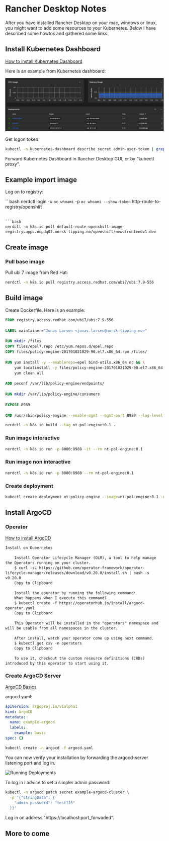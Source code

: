 # Rancher Desktop Notes

After you have installed Rancher Desktop on your mac, windows or linux, you might want to add some resources to your Kubernetes.
Below I have described some howtos and gathered some links.

## Install Kubernetes Dashboard

[How to install Kubernetes Dashboard](https://rancher.com/docs/k3s/latest/en/installation/kube-dashboard/)

Here is an example from Kubernetes dashboard:

![Running Deployments](images/kube-dashboard.png)

Get logon token:

``` bash
kubectl -n kubernetes-dashboard describe secret admin-user-token | grep '^token'
```

Forward Kubernetes Dashboard in Rancher Desktop GUI, or by "kubectl proxy".

## Example import image

Log on to registry:

`` bash
nerdctl login -u `oc whoami` -p `oc whoami --show-token` http-route-to-registry/openshift
```

```bash
nerdctl -n k8s.io pull default-route-openshift-image-registry.apps.ocpdq02.norsk-tipping.no/openshift/newsfrontendv1:dev
```

## Create image

### Pull base image

Pull ubi 7 image from Red Hat:

``` bash
nerdctl -n k8s.io pull registry.access.redhat.com/ubi7/ubi:7.9-556
```

## Build image

Create Dockerfile. Here is an example:

``` Dockerfile
FROM registry.access.redhat.com/ubi7/ubi:7.9-556

LABEL maintainer="Jonas Larsen <jonas.larsen@norsk-tipping.no>"

RUN mkdir /files
COPY files/epel7.repo /etc/yum.repos.d/epel.repo
COPY files/policy-engine-201701021029-90.el7.x86_64.rpm /files/

RUN yum install -y --enablerepo=epel bind-utils.x86_64 nc && \
    yum localinstall -y files/policy-engine-201701021029-90.el7.x86_64.rpm && \
    yum clean all

ADD peconf /var/lib/policy-engine/endpoints/

RUN mkdir /var/lib/policy-engine/consumers

EXPOSE 8989

CMD /usr/sbin/policy-engine --enable-mgmt --mgmt-port 8989 --log-level INFO --mgmt-host 0.0.0.0
```

``` bash
nerdctl -n k8s.io build --tag nt-pol-engine:0.1 .
```

### Run image interactive

``` bash
nerdctl -n k8s.io run -p 8080:8988 -it --rm nt-pol-engine:0.1
```

### Run image non interactive

``` bash
nerdctl -n k8s.io run -p 8080:8988 --rm nt-pol-engine:0.1
```

### Create deployment

``` bash
kubectl create deployment nt-policy-engine --image=nt-pol-engine:0.1 -n jonas
```

## Install ArgoCD

### Operator

[How to install ArgoCD](https://operatorhub.io/operator/argocd-operator)

``` text
Install on Kubernetes

    Install Operator Lifecycle Manager (OLM), a tool to help manage the Operators running on your cluster.
    $ curl -sL https://github.com/operator-framework/operator-lifecycle-manager/releases/download/v0.20.0/install.sh | bash -s v0.20.0
    Copy to Clipboard

    Install the operator by running the following command:
    What happens when I execute this command?
    $ kubectl create -f https://operatorhub.io/install/argocd-operator.yaml
    Copy to Clipboard

    This Operator will be installed in the "operators" namespace and will be usable from all namespaces in the cluster.

    After install, watch your operator come up using next command.
    $ kubectl get csv -n operators
    Copy to Clipboard

    To use it, checkout the custom resource definitions (CRDs) introduced by this operator to start using it.
```

### Create ArgoCD Server

[ArgoCD Basics](https://argocd-operator.readthedocs.io/en/latest/usage/basics/)

argocd.yaml:

``` yaml
apiVersion: argoproj.io/v1alpha1
kind: ArgoCD
metadata:
  name: example-argocd
  labels:
    example: basic
spec: {}
```

``` bash
kubectl create -n argocd -f argocd.yaml

```

You can now verify your installation by forwarding the argocd-server listening port and log in.

![Running Deployments](images/rancher-desktop-forward-argocd-server.png)

To log in I advice to set a simpler admin password:

``` bash
kubectl -n argocd patch secret example-argocd-cluster \
  -p '{"stringData": {
    "admin.password": "test123"
  }}'
```

Log in on address "https://localhost:port_forwaded".

## More to come
